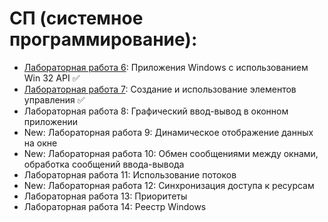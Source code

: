 # СП (системное программирование):

- [Лабораторная работа 6](https://github.com/gaykov/bsuir/tree/master/SP/Lab1): Приложения Windows с использованием Win 32 API :white_check_mark:
- [Лабораторная работа 7](https://github.com/gaykov/bsuir/tree/master/SP/Lab2): Создание и использование элементов управления :white_check_mark:
- Лабораторная работа 8: Графический ввод-вывод в оконном приложении
- New: Лабораторная работа 9: Динамическое отображение данных на окне
- New: Лабораторная работа 10: Обмен сообщениями между окнами, обработка сообщений ввода-вывода
- Лабораторная работа 11: Использование потоков
- New: Лабораторная работа 12: Синхронизация доступа к ресурсам
- Лабораторная работа 13: Приоритеты
- Лабораторная работа 14: Реестр Windows
